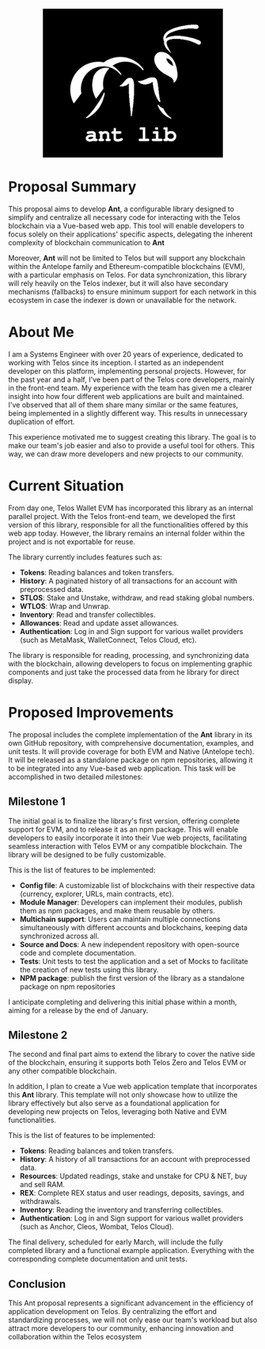 <p align="center">
  <img src="https://raw.githubusercontent.com/vapaee/working-proposal-2024--ant-lib/main/img/ant-logo-white-small.png" alt="Ant lib">
</p>


# Proposal Summary

This proposal aims to develop **Ant**, a configurable library designed to simplify and centralize all necessary code for interacting with the Telos blockchain via a Vue-based web app. This tool will enable developers to focus solely on their applications' specific aspects, delegating the inherent complexity of blockchain communication to **Ant**

Moreover, **Ant** will not be limited to Telos but will support any blockchain within the Antelope family and Ethereum-compatible blockchains (EVM), with a particular emphasis on Telos. For data synchronization, this library will rely heavily on the Telos indexer, but it will also have secondary mechanisms (fallbacks) to ensure minimum support for each network in this ecosystem in case the indexer is down or unavailable for the network.

# About Me

I am a Systems Engineer with over 20 years of experience, dedicated to working with Telos since its inception. I started as an independent developer on this platform, implementing personal projects. However, for the past year and a half, I've been part of the Telos core developers, mainly in the front-end team. My experience with the team has given me a clearer insight into how four different web applications are built and maintained. I've observed that all of them share many similar or the same features, being implemented in a slightly different way. This results in unnecessary duplication of effort.

This experience motivated me to suggest creating this library. The goal is to make our team's job easier and also to provide a useful tool for others. This way, we can draw more developers and new projects to our community.

# Current Situation

From day one, Telos Wallet EVM has incorporated this library as an internal parallel project. With the Telos front-end team, we developed the first version of this library, responsible for all the functionalities offered by this web app today. However, the library remains an internal folder within the project and is not exportable for reuse.

The library currently includes features such as:
- **Tokens**: Reading balances and token transfers.
- **History**: A paginated history of all transactions for an account with preprocessed data.
- **STLOS**: Stake and Unstake, withdraw, and read staking global numbers.
- **WTLOS**: Wrap and Unwrap.
- **Inventory**: Read and transfer collectibles.
- **Allowances**: Read and update asset allowances.
- **Authentication**: Log in and Sign support for various wallet providers (such as MetaMask, WalletConnect, Telos Cloud, etc).

The library is responsible for reading, processing, and synchronizing data with the blockchain, allowing developers to focus on implementing graphic components and just take the processed data from he library for direct display.

# Proposed Improvements

The proposal includes the complete implementation of the **Ant** library in its own GitHub repository, with comprehensive documentation, examples, and unit tests. It will provide coverage for both EVM and Native (Antelope tech). It will be released as a standalone package on npm repositories, allowing it to be integrated into any Vue-based web application. This task will be accomplished in two detailed milestones:

## Milestone 1

The initial goal is to finalize the library's first version, offering complete support for EVM, and to release it as an npm package. This will enable developers to easily incorporate it into their Vue web projects, facilitating seamless interaction with Telos EVM or any compatible blockchain. The library will be designed to be fully customizable.

This is the list of features to be implemented:
- **Config file**: A customizable list of blockchains with their respective data (currency, explorer, URLs, main contracts, etc).
- **Module Manager**: Developers can implement their modules, publish them as npm packages, and make them reusable by others.
- **Multichain support**: Users can maintain multiple connections simultaneously with different accounts and blockchains, keeping data synchronized across all.
- **Source and Docs**: A new independent repository with open-source code and complete documentation.
- **Tests**: Unit tests to test the application and a set of Mocks to facilitate the creation of new tests using this library.
- **NPM package**: publish the first version of the library as a standalone package on npm repositories

I anticipate completing and delivering this initial phase within a month, aiming for a release by the end of January.

## Milestone 2

The second and final part aims to extend the library to cover the native side of the blockchain, ensuring it supports both Telos Zero and Telos EVM or any other compatible blockchain.

In addition, I plan to create a Vue web application template that incorporates this **Ant** library. This template will not only showcase how to utilize the library effectively but also serve as a foundational application for developing new projects on Telos, leveraging both Native and EVM functionalities.


This is the list of features to be implemented:
- **Tokens**: Reading balances and token transfers.
- **History**: A history of all transactions for an account with preprocessed data.
- **Resources**: Updated readings, stake and unstake for CPU & NET, buy and sell RAM.
- **REX**: Complete REX status and user readings, deposits, savings, and withdrawals.
- **Inventory**: Reading the inventory and transferring collectibles.
- **Authentication**: Log in and Sign support for various wallet providers (such as Anchor, Cleos, Wombat, Telos Cloud).

The final delivery, scheduled for early March, will include the fully completed library and a functional example application. Everything with the corresponding complete documentation and unit tests.

## Conclusion

This Ant proposal represents a significant advancement in the efficiency of application development on Telos. By centralizing the effort and standardizing processes, we will not only ease our team's workload but also attract more developers to our community, enhancing innovation and collaboration within the Telos ecosystem

